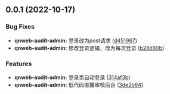 ## 0.0.1 (2022-10-17)


### Bug Fixes

* **qnweb-audit-admin:** 登录改为post请求 ([d451987](https://github.com/pili-engineering/QNLiveKit_Web/commit/d451987e583e56c566771a8e3e891e04c37d57cc))
* **qnweb-audit-admin:** 修改登录逻辑，改为每次登录 ([b28d60b](https://github.com/pili-engineering/QNLiveKit_Web/commit/b28d60b67f0ee4a453abb50e6e83a76f675b00c0))


### Features

* **qnweb-audit-admin:** 登录页自动登录 ([314af3b](https://github.com/pili-engineering/QNLiveKit_Web/commit/314af3b4eed8d841e3d7e2b5581efc445b33d5a4))
* **qnweb-audit-admin:** 低代码直播审核后台 ([3de2b64](https://github.com/pili-engineering/QNLiveKit_Web/commit/3de2b64c07dfd4875552459cdcd1ff2f6599c761))



